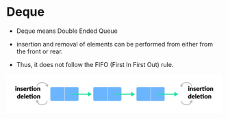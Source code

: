 # Deque

- Deque means Double Ended Queue

- insertion and removal of elements can be performed from either from the front or rear.

- Thus, it does not follow the FIFO (First In First Out) rule.

![Image](../../_asset_/queue_4.webp)
